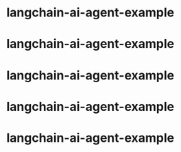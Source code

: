 # langchain-ai-agent-example
# langchain-ai-agent-example
# langchain-ai-agent-example
# langchain-ai-agent-example
# langchain-ai-agent-example
